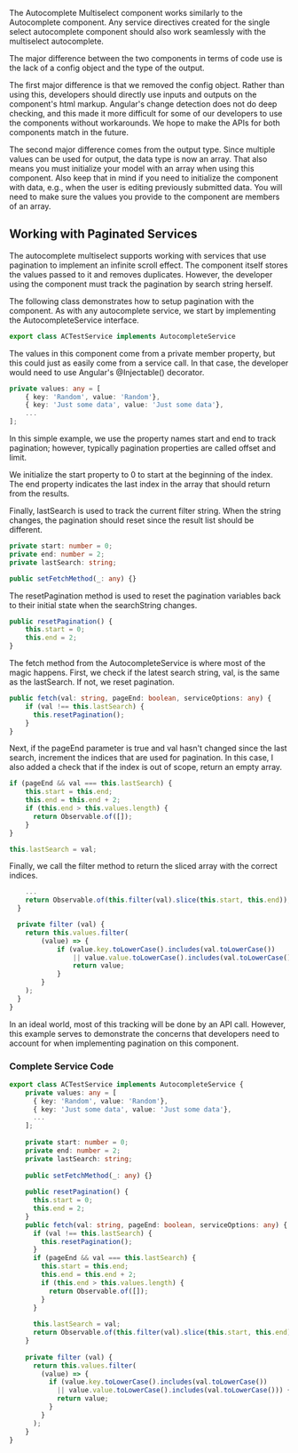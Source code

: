 The Autocomplete Multiselect component works similarly to the Autocomplete component. Any service directives created for the single select autocomplete component should also work seamlessly with the multiselect autocomplete. 

The major difference between the two components in terms of code use is the lack of a config object and the type of the output. 

The first major difference is that we removed the config object. Rather than using this, developers should directly use inputs and outputs on the component's html markup. Angular's change detection does not do deep checking, and this made it more difficult for some of our developers to use the components without workarounds. We hope to make the APIs for both components match in the future.

The second major difference comes from the output type. Since multiple values can be used for output, the data type is now an array. That also means you must initialize your model with an array when using this component. Also keep that in mind if you need to initialize the component with data, e.g., when the user is editing previously submitted data. You will need to make sure the values you provide to the component are members of an array.

## Working with Paginated Services

The autocomplete multiselect supports working with services that use pagination to implement an infinite scroll effect. The component itself stores the values passed to it and removes duplicates. However, the developer using the component must track the pagination by search string herself.

The following class demonstrates how to setup pagination with the component. As with any autocomplete service, we start by implementing the AutocompleteService interface.

```typescript
export class ACTestService implements AutocompleteService
```
    
The values in this component come from a private member property, but this could just as easily come from a service call. In that case, the developer would need to use Angular's @Injectable() decorator.

```typescript
private values: any = [
    { key: 'Random', value: 'Random'},
    { key: 'Just some data', value: 'Just some data'},
    ...
];
```

In this simple example, we use the property names start and end to track pagination; however, typically pagination properties are called offset and limit.

We initialize the start property to 0 to start at the beginning of the index. The end property indicates the last index in the array that should return from the results.

Finally, lastSearch is used to track the current filter string. When the string changes, the pagination should reset since the result list should be different.

```typescript
private start: number = 0;
private end: number = 2;
private lastSearch: string;

public setFetchMethod(_: any) {}
```
    
The resetPagination method is used to reset the pagination variables back to their initial state when the searchString changes.

```typescript
public resetPagination() {
    this.start = 0;
    this.end = 2;
}
```

The fetch method from the AutocompleteService is where most of the magic happens. First, we check if the latest search string, val, is the same as the lastSearch. If not, we reset pagination.

```typescript
public fetch(val: string, pageEnd: boolean, serviceOptions: any) {
    if (val !== this.lastSearch) {
      this.resetPagination();
    }
}
```

Next, if the pageEnd parameter is true and val hasn't changed since the last search, increment the indices that are used for pagination. In this case, I also added a check that if the index is out of scope, return an empty array.

```typescript
if (pageEnd && val === this.lastSearch) {
    this.start = this.end;
    this.end = this.end + 2;
    if (this.end > this.values.length) {
      return Observable.of([]);
    }
}

this.lastSearch = val;
```

Finally, we call the filter method to return the sliced array with the correct indices.

```typescript
    ...
    return Observable.of(this.filter(val).slice(this.start, this.end));
  }

  private filter (val) {
    return this.values.filter(
        (value) => {
            if (value.key.toLowerCase().includes(val.toLowerCase())
                || value.value.toLowerCase().includes(val.toLowerCase())) {
                return value;
            }
        }
    );
  }
}
```

In an ideal world, most of this tracking will be done by an API call. However, this example serves to demonstrate the concerns that developers need to account for when implementing pagination on this component.

### Complete Service Code

```typescript
export class ACTestService implements AutocompleteService {
    private values: any = [
      { key: 'Random', value: 'Random'},
      { key: 'Just some data', value: 'Just some data'},
      ...
    ];
  
    private start: number = 0;
    private end: number = 2;
    private lastSearch: string;
  
    public setFetchMethod(_: any) {}
  
    public resetPagination() {
      this.start = 0;
      this.end = 2;
    }
    public fetch(val: string, pageEnd: boolean, serviceOptions: any) {
      if (val !== this.lastSearch) {
        this.resetPagination();
      }
      if (pageEnd && val === this.lastSearch) {
        this.start = this.end;
        this.end = this.end + 2;
        if (this.end > this.values.length) {
          return Observable.of([]);
        }
      }
  
      this.lastSearch = val;
      return Observable.of(this.filter(val).slice(this.start, this.end));
    }
  
    private filter (val) {
      return this.values.filter(
        (value) => {
          if (value.key.toLowerCase().includes(val.toLowerCase())
            || value.value.toLowerCase().includes(val.toLowerCase())) {
            return value;
          }
        }
      );
    }
}
```
